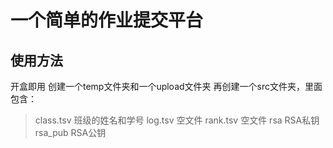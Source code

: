 # 一个简单的作业提交平台

## 使用方法

开盒即用
创建一个temp文件夹和一个upload文件夹
再创建一个src文件夹，里面包含：
> class.tsv 班级的姓名和学号
> log.tsv   空文件
> rank.tsv  空文件
> rsa   RSA私钥
> rsa_pub   RSA公钥
